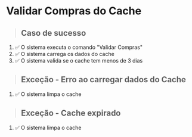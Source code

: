 # Validar Compras do Cache

> ## Caso de sucesso

1. ✅ O sistema executa o comando "Validar Compras"
2. ✅ O sistema carrega os dados do cache
3. ✅ O sistema valida se o cache tem menos de 3 dias

> ## Exceção - Erro ao carregar dados do Cache

1. ✅ O sistema limpa o cache

> ## Exceção - Cache expirado

1. ✅ O sistema limpa o cache
